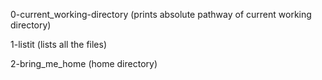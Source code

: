 0-current_working-directory
(prints absolute pathway of current working directory)

1-listit
(lists all the files)

2-bring_me_home
(home directory)
